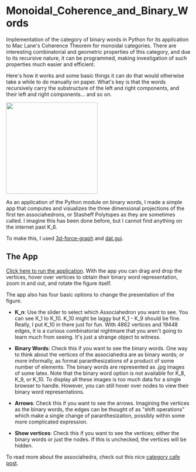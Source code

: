 # Monoidal_Coherence_and_Binary_Words
Implementation of the category of binary words in Python for its application to Mac Lane's Coherence Theorem for monoidal categories. There are interesting combinatorial and geometric properties of this category, and due to its recursive nature, it can be programmed, making investigation of such properties much easier and efficient.

Here's how it works and some basic things it can do that would otherwise take a while to do manually on paper. What's key is that the words recursively carry the substructure of the left and right components, and their left and right components... and so on.

<img src="https://ltrujello.github.io/Monoidal_Coherence_and_Binary_Words/binary_word_Class/gif/demo.gif" height="250px" />

As an application of the Python module on binary words, I made a simple app that computes and visualizes the three dimensional projections of the first ten associahedrons, or Stasheff Polytopes as they are sometimes called. I imagine this has been done before, but I cannot find anything on the internet past K_6. 

To make this, I used [3d-force-graph](https://github.com/vasturiano/3d-force-graph) and [dat.gui](https://github.com/dataarts/dat.gui).

## The App
[Click here to run the application](https://ltrujello.github.io/Monoidal_Coherence_and_Binary_Words/associahedra_in_3D/).
With the app you can drag and drop the vertices, hover over vertices to obtain their binary word representation, zoom in and out, and rotate the figure itself. 

The app also has four basic options to change the presentation of the figure. 
* **K_n**: Use the slider to select which Associahedron you want to see. You can see K_1 to K_10. K_10 might be laggy but K_1 - K_9 should be fine. Really, I put K_10 in there just for fun. With 4862 vertices and 19448 edges, it is a curious combinatorial nightmare that you aren't going to learn much from seeing. It's just a strange object to witness.

* **Binary Words**: Check this if you want to see the binary words. One way to think about the vertices of the associahedra are as binary words; or more informally, as formal paranthesizations of a product of some number of elements. The binary words are represented as .jpg images of some latex. Note that the binary word option is not available for K_8, K_9, or K_10. To display all these images is too much data for a single browser to handle. However, you can still hover over nodes to view their binary word representations.

* **Arrows**: Check this if you want to see the arrows. Imagining the vertices as the binary words, the edges can be thought of as "shift operations" which make a single change of paranthesization, possibly within some more complicated expression. 

* **Show vertices**: Check this if you want to see the vertices; either the binary words or just the nodes. If this is unchecked, the vertices will be hidden. 

To read more about the associahedra, check out this nice [category cafe post](https://golem.ph.utexas.edu/category/2018/01/more_secrets_of_the_associahed.html). 